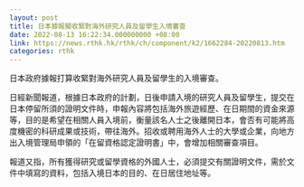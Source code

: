 ```yaml
---
layout: post
title: 日本據報擬收緊對海外研究人員及留學生入境審查
date: 2022-08-13 16:22:34.000000000 +08:00
link: https://news.rthk.hk/rthk/ch/component/k2/1662284-20220813.htm
categories: rthk
---
```


日本政府據報打算收緊對海外研究人員及留學生的入境審查。

日經新聞報道，根據日本政府的計劃，日後申請入境的研究人員及留學生，提交在日本停留所須的證明文件時，申報內容將包括海外旅遊經歷、在日期間的資金來源等，目的是希望在相關人員入境前，衡量該名人士之後離開日本，會否有可能將高度機密的科研成果或技術，帶往海外。招收或聘用海外人士的大學或企業，向地方出入境管理局申領的「在留資格認定證明書」中，會增加相關審查項目。

報道又指，所有獲得研究或留學資格的外國人士，必須提交有關證明文件，需於文件中填寫的資料，包括入境日本的目的、在日居住地址等。
